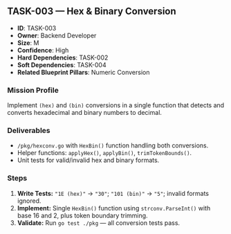 ## TASK-003 — Hex & Binary Conversion

- **ID**: TASK-003  
- **Owner**: Backend Developer  
- **Size**: M  
- **Confidence**: High  
- **Hard Dependencies**: TASK-002  
- **Soft Dependencies**: TASK-004  
- **Related Blueprint Pillars**: Numeric Conversion

### Mission Profile
Implement `(hex)` and `(bin)` conversions in a single function that detects and converts hexadecimal and binary numbers to decimal.

### Deliverables
- `/pkg/hexconv.go` with `HexBin()` function handling both conversions.  
- Helper functions: `applyHex()`, `applyBin()`, `trimTokenBounds()`.  
- Unit tests for valid/invalid hex and binary formats.

### Steps
1. **Write Tests:** `"1E (hex)"` → `"30"`; `"101 (bin)"` → `"5"`; invalid formats ignored.  
2. **Implement:** Single `HexBin()` function using `strconv.ParseInt()` with base 16 and 2, plus token boundary trimming.  
3. **Validate:** Run `go test ./pkg` — all conversion tests pass.
